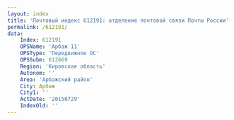 ```yaml
---
layout: index
title: 'Почтовый индекс 612191: отделение почтовой связи Почты России'
permalink: /612191/
data:
    Index: 612191
    OPSName: 'Арбаж 11'
    OPSType: 'Передвижное ОС'
    OPSSubm: 612669
    Region: 'Кировская область'
    Autonom: ''
    Area: 'Арбажский район'
    City: Арбаж
    City1: ''
    ActDate: '20150729'
    IndexOld: ''
---
```

